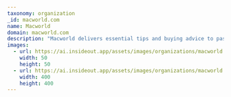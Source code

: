 ```yaml
---
taxonomy: organization
_id: macworld.com
name: Macworld
domain: macworld.com
description: "Macworld delivers essential tips and buying advice to passionate Apple users. We focus on practical information: deep-dive hardware and software reviews; clear, concise tips and tutorials; and penetrating analysis that only true Apple experts can deliver."
images:
  - url: https://ai.insideout.app/assets/images/organizations/macworld.com-50x50.jpg
    width: 50
    height: 50
  - url: https://ai.insideout.app/assets/images/organizations/macworld.com-400x400.jpg
    width: 400
    height: 400
---
```

